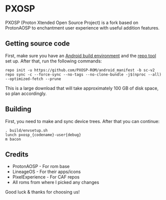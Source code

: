 # PXOSP

PXOSP (Proton Xtended Open Source Project) is a fork based on ProtonAOSP to enchantment user experience with useful addition features.

## Getting source code

First, make sure you have an [Android build environment](https://source.android.com/setup/build/initializing) and the [repo tool](https://source.android.com/setup/build/downloading) set up. After that, run the following commands:

```
repo init -u https://github.com/PXOSP-ROM/android_manifest -b sc-v2
repo sync -c --force-sync --no-tags --no-clone-bundle -j$(nproc --all) --optimized-fetch --prune
```

This is a large download that will take approximately 100 GB of disk space, so plan accordingly.

## Building

First, you need to make and sync device trees. After that you can continue:

```
. build/envsetup.sh
lunch pxosp_{codename}-user{debug}
m bacon
```

## Credits

* ProtonAOSP - For rom base
* LineageOS - For their apps/icons
* PixelExperience - For CAF repos
* All roms from where I picked any changes

Good luck & thanks for choosing us!
